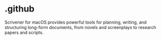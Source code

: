 # .github
Scrivener for macOS provides powerful tools for planning, writing, and structuring long-form documents, from novels and screenplays to research papers and scripts.
